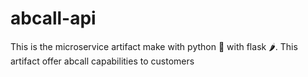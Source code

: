 # abcall-api
This is the microservice artifact make with python 🐍 with flask 🌶️. This artifact offer abcall capabilities to customers

